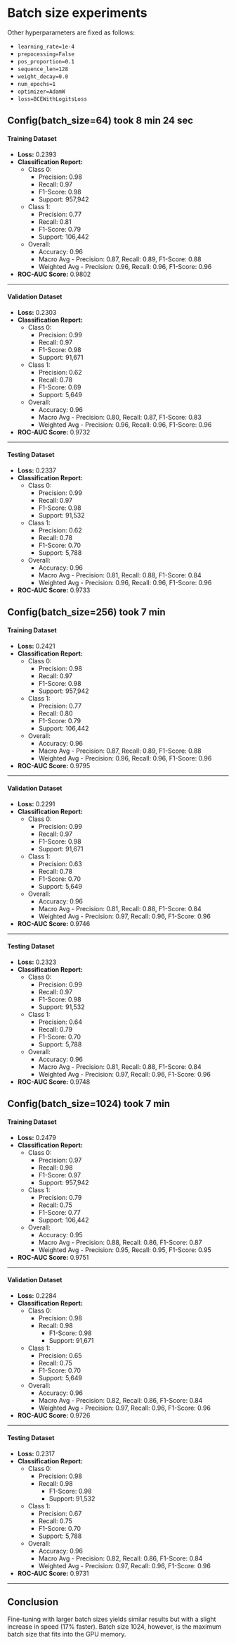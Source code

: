 # Batch size experiments

Other hyperparameters are fixed as follows:

- `learning_rate=1e-4`
- `prepocessing=False`
- `pos_proportion=0.1`
- `sequence_len=128`
- `weight_decay=0.0`
- `num_epochs=1`
- `optimizer=AdamW`
- `loss=BCEWithLogitsLoss`

## Config(batch_size=64) took 8 min 24 sec

#### Training Dataset

- **Loss:** 0.2393
- **Classification Report:**
    - Class 0:
        - Precision: 0.98
        - Recall: 0.97
        - F1-Score: 0.98
        - Support: 957,942
    - Class 1:
        - Precision: 0.77
        - Recall: 0.81
        - F1-Score: 0.79
        - Support: 106,442
    - Overall:
        - Accuracy: 0.96
        - Macro Avg - Precision: 0.87, Recall: 0.89, F1-Score: 0.88
        - Weighted Avg - Precision: 0.96, Recall: 0.96, F1-Score: 0.96
- **ROC-AUC Score:** 0.9802

---

#### Validation Dataset

- **Loss:** 0.2303
- **Classification Report:**
    - Class 0:
        - Precision: 0.99
        - Recall: 0.97
        - F1-Score: 0.98
        - Support: 91,671
    - Class 1:
        - Precision: 0.62
        - Recall: 0.78
        - F1-Score: 0.69
        - Support: 5,649
    - Overall:
        - Accuracy: 0.96
        - Macro Avg - Precision: 0.80, Recall: 0.87, F1-Score: 0.83
        - Weighted Avg - Precision: 0.96, Recall: 0.96, F1-Score: 0.96
- **ROC-AUC Score:** 0.9732

---

#### Testing Dataset

- **Loss:** 0.2337
- **Classification Report:**
    - Class 0:
        - Precision: 0.99
        - Recall: 0.97
        - F1-Score: 0.98
        - Support: 91,532
    - Class 1:
        - Precision: 0.62
        - Recall: 0.78
        - F1-Score: 0.70
        - Support: 5,788
    - Overall:
        - Accuracy: 0.96
        - Macro Avg - Precision: 0.81, Recall: 0.88, F1-Score: 0.84
        - Weighted Avg - Precision: 0.96, Recall: 0.96, F1-Score: 0.96
- **ROC-AUC Score:** 0.9733

## Config(batch_size=256) took 7 min

#### Training Dataset

- **Loss:** 0.2421
- **Classification Report:**
    - Class 0:
        - Precision: 0.98
        - Recall: 0.97
        - F1-Score: 0.98
        - Support: 957,942
    - Class 1:
        - Precision: 0.77
        - Recall: 0.80
        - F1-Score: 0.79
        - Support: 106,442
    - Overall:
        - Accuracy: 0.96
        - Macro Avg - Precision: 0.87, Recall: 0.89, F1-Score: 0.88
        - Weighted Avg - Precision: 0.96, Recall: 0.96, F1-Score: 0.96
- **ROC-AUC Score:** 0.9795

---

#### Validation Dataset

- **Loss:** 0.2291
- **Classification Report:**
    - Class 0:
        - Precision: 0.99
        - Recall: 0.97
        - F1-Score: 0.98
        - Support: 91,671
    - Class 1:
        - Precision: 0.63
        - Recall: 0.78
        - F1-Score: 0.70
        - Support: 5,649
    - Overall:
        - Accuracy: 0.96
        - Macro Avg - Precision: 0.81, Recall: 0.88, F1-Score: 0.84
        - Weighted Avg - Precision: 0.97, Recall: 0.96, F1-Score: 0.96
- **ROC-AUC Score:** 0.9746

---

#### Testing Dataset

- **Loss:** 0.2323
- **Classification Report:**
    - Class 0:
        - Precision: 0.99
        - Recall: 0.97
        - F1-Score: 0.98
        - Support: 91,532
    - Class 1:
        - Precision: 0.64
        - Recall: 0.79
        - F1-Score: 0.70
        - Support: 5,788
    - Overall:
        - Accuracy: 0.96
        - Macro Avg - Precision: 0.81, Recall: 0.88, F1-Score: 0.84
        - Weighted Avg - Precision: 0.97, Recall: 0.96, F1-Score: 0.96
- **ROC-AUC Score:** 0.9748

## Config(batch_size=1024) took 7 min

#### Training Dataset

- **Loss:** 0.2479
- **Classification Report:**
    - Class 0:
        - Precision: 0.97
        - Recall: 0.98
        - F1-Score: 0.97
        - Support: 957,942
    - Class 1:
        - Precision: 0.79
        - Recall: 0.75
        - F1-Score: 0.77
        - Support: 106,442
    - Overall:
        - Accuracy: 0.95
        - Macro Avg - Precision: 0.88, Recall: 0.86, F1-Score: 0.87
        - Weighted Avg - Precision: 0.95, Recall: 0.95, F1-Score: 0.95
- **ROC-AUC Score:** 0.9751

---

#### Validation Dataset

- **Loss:** 0.2284
- **Classification Report:**
    - Class 0:
        - Precision: 0.98
      - Recall: 0.98
        - F1-Score: 0.98
        - Support: 91,671
    - Class 1:
        - Precision: 0.65
        - Recall: 0.75
        - F1-Score: 0.70
        - Support: 5,649
    - Overall:
        - Accuracy: 0.96
        - Macro Avg - Precision: 0.82, Recall: 0.86, F1-Score: 0.84
        - Weighted Avg - Precision: 0.97, Recall: 0.96, F1-Score: 0.96
- **ROC-AUC Score:** 0.9726

---

#### Testing Dataset

- **Loss:** 0.2317
- **Classification Report:**
    - Class 0:
        - Precision: 0.98
      - Recall: 0.98
        - F1-Score: 0.98
        - Support: 91,532
    - Class 1:
        - Precision: 0.67
        - Recall: 0.75
        - F1-Score: 0.70
        - Support: 5,788
    - Overall:
        - Accuracy: 0.96
        - Macro Avg - Precision: 0.82, Recall: 0.86, F1-Score: 0.84
        - Weighted Avg - Precision: 0.97, Recall: 0.96, F1-Score: 0.96
- **ROC-AUC Score:** 0.9731

---

## Conclusion

Fine-tuning with larger batch sizes yields similar results but with a slight increase in speed (17% faster).
Batch size 1024, however, is the maximum batch size that fits into the GPU memory.
